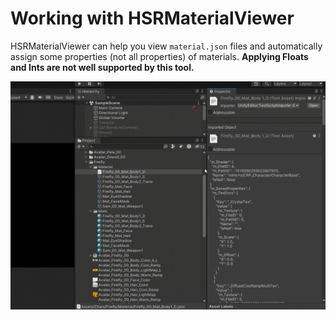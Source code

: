 # Working with HSRMaterialViewer

HSRMaterialViewer can help you view `material.json` files and automatically assign some properties (not all properties) of materials. **Applying Floats and Ints are not well supported by this tool.**

![hsr-mat-viewer](../Screenshots~/_hsr_mat_viewer.gif)
